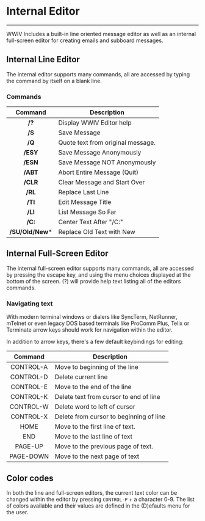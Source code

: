 # Internal Editor
***

WWIV Includes a built-in line oriented message editor as well as an
internal full-screen editor for creating emails and subboard messages.  

## Internal Line Editor

The internal editor supports many commands, all are accessed by typing
the command by itself on a blank line.

### Commands

Command | Description
:---: | ---
**/?** | Display WWIV Editor help
**/S** | Save Message
**/Q** | Quote text from original message.
**/ESY** | Save Message Anonymously
**/ESN** | Save Message NOT Anonymously
**/ABT** | Abort Entire Message (Quit)
**/CLR** | Clear Message and Start Over
**/RL** | Replace Last Line
**/TI** | Edit Message Title
**/LI** | List Message So Far
**/C:** | Center Text After "/C:"
**/SU/Old/New*** | Replace Old Text with New

## Internal Full-Screen Editor

The internal full-screen editor supports many commands, all are accessed
by pressing the escape key, and using the menu choices displayed at the
bottom of the screen.  (?) will provide help text listing all of the
editors commands.

### Navigating text

With modern terminal windows or dialers like SyncTerm, NetRunner, mTelnet
or even legacy DOS based terminals like ProComm Plus, Telix or Terminate
arrow keys should work for navigation within the editor.

In addition to arrow keys, there's a few default keybindings for
editing:

Command   | Description
:-------: | ---
CONTROL-A | Move to beginning of the line
CONTROL-D | Delete current line
CONTROL-E | Move to the end of the line
CONTROL-K | Delete text from cursor to end of line
CONTROL-W | Delete word to left of cursor
CONTROL-X | Delete from cursor to beginning of line
HOME      | Move to the first line of text.
END       | Move to the last line of text
PAGE-UP   | Move to the previous page of text.
PAGE-DOWN | Move to the next page of text


## Color codes 
In both the line and full-screen editors, the current text color can be
changed within the editor by pressing ```CONTROL-P``` + a character 0-9. 
The list of colors available and their values are defined in the
(D)efaults menu for the user.


